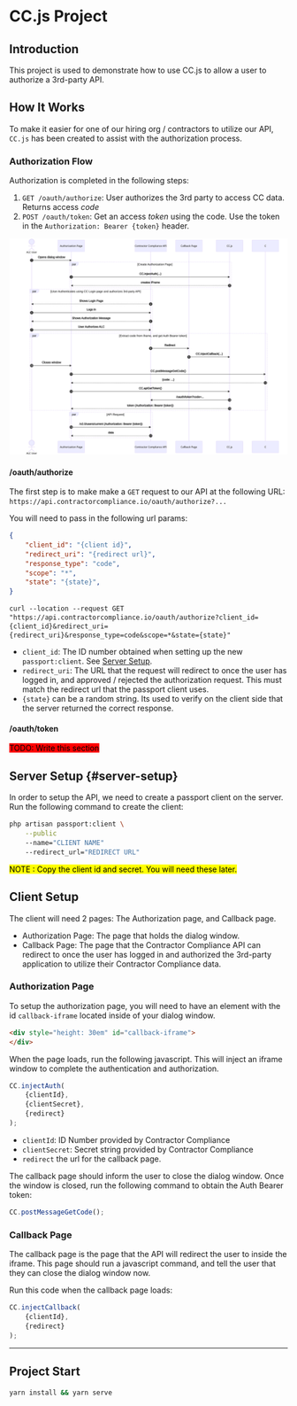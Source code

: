 # CC.js Project

## Introduction

This project is used to demonstrate how to use CC.js to allow a user to authorize a 3rd-party API.

## How It Works

To make it easier for one of our hiring org / contractors to utilize our API, `CC.js` has been created to assist with the authorization process.

### Authorization Flow

Authorization is completed in the following steps:

1. `GET /oauth/authorize`: User authorizes the 3rd party to access CC data. Returns access *code*
2. `POST /oauth/token`: Get an access *token* using the code. Use the token in the `Authorization: Bearer {token}` header.

![Authorization Sequence Diagram](documentation/sequenceDiagram.svg)

#### /oauth/authorize

The first step is to make make a `GET` request to our API at the following URL: `https://api.contractorcompliance.io/oauth/authorize?...`

You will need to pass in the following url params:

```json
{
    "client_id": "{client id}",
    "redirect_uri": "{redirect url}",
    "response_type": "code",
    "scope": "*",
    "state": "{state}",
}
```

```
curl --location --request GET "https://api.contractorcompliance.io/oauth/authorize?client_id={client_id}&redirect_uri={redirect_uri}&response_type=code&scope=*&state={state}"
```

* `client_id`: The ID number obtained when setting up the new `passport:client`. See [Server Setup](#server-setup).
* `redirect_uri`: The URL that the request will redirect to once the user has logged in, and approved / rejected the authorization request. This must match the redirect url that the passport client uses.
* `{state}` can be a random string. Its used to verify on the client side that the server returned the correct response.

#### /oauth/token

<mark style="background-color:red">
TODO: Write this section
</mark>

## Server Setup {#server-setup}

In order to setup the API, we need to create a passport client on the server. Run the following command to create the client:

```bash
php artisan passport:client \
    --public
    --name="CLIENT NAME"
    --redirect_url="REDIRECT URL"
```

<mark>
NOTE
: Copy the client id and secret. You will need these later.
</mark>

## Client Setup

The client will need 2 pages: The Authorization page, and Callback page.

* Authorization Page: The page that holds the dialog window.
* Callback Page: The page that the Contractor Compliance API can redirect to once the user has logged in and authorized the 3rd-party application to utilize their Contractor Compliance data.

### Authorization Page

To setup the authorization page, you will need to have an element with the id `callback-iframe` located inside of your dialog window.

```html
<div style="height: 30em" id="callback-iframe">
</div>
```

When the page loads, run the following javascript. This will inject an iframe window to complete the authentication and authorization.

```js
CC.injectAuth(
    {clientId},
    {clientSecret},
    {redirect}
);
```

* `clientId`: ID Number provided by Contractor Compliance
* `clientSecret`: Secret string provided by Contractor Compliance
* `redirect` the url for the callback page.

The callback page should inform the user to close the dialog window. Once the window is closed, run the following command to obtain the Auth Bearer token:

```js
CC.postMessageGetCode();
```

### Callback Page

The callback page is the page that the API will redirect the user to inside the iframe. This page should run a javascript command, and tell the user that they can close the dialog window now.

Run this code when the callback page loads:

```js
CC.injectCallback(
    {clientId},
    {redirect}
);
```

---

## Project Start

```bash
yarn install && yarn serve
```